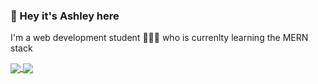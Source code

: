 ### 👋 Hey it's Ashley here

I'm a web development student 👩🏻‍💻 who is currenlty learning the MERN stack

<a href="https://github.com/heyitsashleyhere/github-readme-stats">
  <img align="center" src="https://github-readme-stats.vercel.app/api/top-langs/?username=heyitsashleyhere&layout=compact" />
</a>
<a href="https://github.com/heyitsashleyhere/github-readme-stats">
  <img align="center" src="https://github-readme-stats.vercel.app/api?username=heyitsashleyhere&show_icons=true&theme=radical" />
</a>
